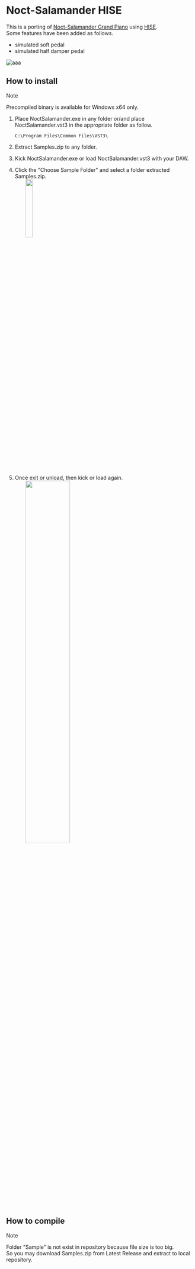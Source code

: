 # Noct-Salamander HISE
This is a porting of [Noct-Salamander Grand Piano](https://www.ir.isas.jaxa.jp/~cyamauch/NoctSalamanderGrandPiano/) using [HISE](https://hise.dev/).\
Some features have been added as follows.
- simulated soft pedal
- simulated half damper pedal

![aaa](https://github.com/user-attachments/assets/d041fc01-c528-456f-918f-d8bad77e5d16)

## How to install
> [!NOTE]
> Precompiled binary is available for Windows x64 only.

1. Place NoctSalamander.exe in any folder or/and place NoctSalamander.vst3 in the appropriate folder as follow.
   ```
   C:\Program Files\Common Files\VST3\
   ```
2. Extract Samples.zip to any folder.
4. Kick NoctSalamander.exe or load NoctSalamander.vst3 with your DAW.
5. Click the "Choose Sample Folder" and select a folder extracted Samples.zip.\
　　<img src="https://github.com/user-attachments/assets/8994c856-ffbf-4050-861f-12c5ae0a2a8b" width="20%">

6. Once exit or unload, then kick or load again.\
　　<img src="https://github.com/user-attachments/assets/8ddfa36c-2f60-4234-be3d-2948efc81238" width="50%">

## How to compile
> [!NOTE]
> Folder "Sample" is not exist in repository because file size is too big.\
> So you may download Samples.zip from Latest Release and extract to local repository.

